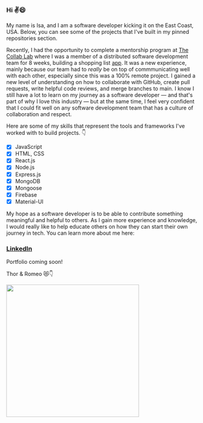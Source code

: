 ### Hi :v::smile:

My name is Isa, and I am a software developer kicking it on the East Coast, USA. Below, you can see some of the projects that I've built in my pinned repositories section.

Recently, I had the opportunity to complete a mentorship program at [The Collab Lab](https://the-collab-lab.codes) where I was a member of a distributed software development team for 8 weeks, building a shopping list [app](https://lettuce-know.web.app). It was a new experience, mainly because our team had to _really_ be on top of commmunicating well with each other, especially since this was a 100% remote project. I gained a new level of understanding on how to collaborate with GitHub, create pull requests, write helpful code reviews, and merge branches to main. I know I still have a lot to learn on my journey as a software developer — and that's part of why I love this industry — but at the same time, I feel very confident that I could fit well on any software development team that has a culture of collaboration and respect. 

Here are some of my skills that represent the tools and frameworks I've worked with to build projects. :point_down:

- [x] JavaScript
- [x] HTML, CSS
- [x] React.js
- [x] Node.js
- [x] Express.js
- [x] MongoDB
- [x] Mongoose
- [x] Firebase
- [x] Material-UI

My hope as a software developer is to be able to contribute something meaningful and helpful to others. As I gain more experience and knowledge, I would really like to help educate others on how they can start their own journey in tech. You can learn more about me here:

### [LinkedIn](http://linkedin.com/in/isa-abutaa)

Portfolio coming soon!

Thor & Romeo 😻:point_down:

<img src="https://user-images.githubusercontent.com/56979810/132724067-ed5c3b45-d561-4cc4-b013-e62a4688dcd1.JPG" alt="" width="350" />

<!--
**isaabutaa/isaabutaa** is a ✨ _special_ ✨ repository because its `README.md` (this file) appears on your GitHub profile.

Here are some ideas to get you started:

- 🔭 I’m currently working on ...
- 🌱 I’m currently learning ...
- 👯 I’m looking to collaborate on ...
- 🤔 I’m looking for help with ...
- 💬 Ask me about ...
- 📫 How to reach me: ...
- 😄 Pronouns: ...
- ⚡ Fun fact: ...
-->

